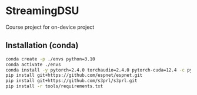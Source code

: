 # StreamingDSU
Course project for on-device project

## Installation (conda)
```sh
conda create -p ./envs python=3.10
conda activate ./envs
conda install -y pytorch=2.4.0 torchaudio=2.4.0 pytorch-cuda=12.4 -c pytorch -c nvidia
pip install git+https://github.com/espnet/espnet.git
pip install git+https://github.com/s3prl/s3prl.git
pip install -r tools/requirements.txt
```
